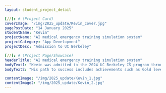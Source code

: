 ```yaml
---
layout: student_project_detail

[//]: # (Project Card)
coverImage: "/img/2025_update/Kevin_cover.jpg"
pagePostDate: "14 January 2025"
studentName: "Kevin"
projectName: "AI medical emergency training simulation system"
projectCategory: "App Development"
projectDesc: "Admission to UC Berkeley"

[//]: # (Project Page/Showcase)
headerTitle: "AI medical emergency training simulation system"
bodyText1: "Kevin was admitted to the 2024 UC Berkeley CS program through the Early Admission process based on his academic excellence and innovative program in the face of stiff competition from more than 130,000 applicants for only 200 spots."
bodyText2: "His path to success includes achievements such as Gold level in the Olympiad of Letters, development of an AI medical emergency training simulation system, an Apple Store app, university research internships, and community outreach, demonstrating his overall technical, academic, and social prowess. This achievement demonstrates his outstanding programming skills and highlights his innovative approach to solving real-world problems, making him an ideal candidate for the CS program at UC Berkeley."

contentImage: "/img/2025_update/Kevin_1.jpg"
contentImage2: "/img/2025_update/Kevin_2.jpg"
---
```

